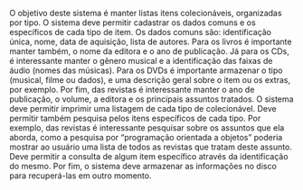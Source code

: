 O objetivo deste sistema é manter listas itens colecionáveis, organizadas por tipo. O sistema deve permitir 
cadastrar os dados comuns e os específicos de cada tipo de item. Os dados comuns são: identificação única, nome, 
data de aquisição, lista de autores. Para os livros é importante manter também, o nome da editora e o ano de 
publicação. Já para os CDs, é interessante manter o gênero musical e a identificação das faixas de áudio (nomes 
das músicas). Para os DVDs é importante armazenar o tipo (musical, filme ou dados), e uma descrição geral sobre o 
item ou os extras, por exemplo. Por fim, das revistas é interessante manter o ano de publicação, o volume, a 
editora e os principais assuntos tratados. O sistema deve permitir imprimir uma listagem de cada tipo de 
colecionável. Deve permitir também pesquisa pelos itens específicos de cada tipo. Por exemplo, das revistas é 
interessante pesquisar sobre os assuntos que ela aborda, como a pesquisa por “programação orientada a objetos” 
poderia mostrar ao usuário uma lista de todos as revistas que tratam deste assunto. Deve permitir a consulta de 
algum item específico através da identificação do mesmo. Por fim, o sistema deve armazenar as informações no 
disco para recuperá-las em outro momento.
